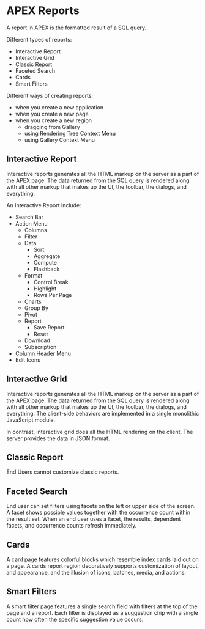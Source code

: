 # APEX Reports

A report in APEX is the formatted result of a SQL query.

Different types of reports:
- Interactive Report
- Interactive Grid
- Classic Report
- Faceted Search
- Cards
- Smart Filters

Different ways of creating reports:
- when you create a new application
- when you create a new page
- when you create a new region
	- dragging from Gallery
	- using Rendering Tree Context Menu
	- using Gallery Context Menu

## Interactive Report

Interactive reports generates all the HTML markup on the server as a part of the APEX page. The data returned from the SQL query is rendered along with all other markup that makes up the UI, the toolbar, the dialogs, and everything.

An Interactive Report include:
- Search Bar
- Action Menu
	- Columns
	- Filter
	- Data
		- Sort
		- Aggregate
		- Compute
		- Flashback
	- Format
		- Control Break
		- Highlight
		- Rows Per Page
	- Charts
	- Group By
	- Pivot
	- Report
		- Save Report
		- Reset
	- Download
	- Subscription
- Column Header Menu
- Edit Icons

## Interactive Grid

Interactive reports generates all the HTML markup on the server as a part of the APEX page. The data returned from the SQL query is rendered along with all other markup that makes up the UI, the toolbar, the dialogs, and everything. The client-side behaviors are implemented in a single monolithic JavaScript module. 

In contrast, interactive grid does all the HTML rendering on the client. The server provides the data in JSON format.

## Classic Report

End Users cannot customize classic reports.

## Faceted Search

End user can set filters using facets on the left or upper side of the screen. A facet shows possible values together with the occurrence count within the result set. When an end user uses a facet, the results, dependent facets, and occurrence counts refresh immediately.

## Cards

A card page features colorful blocks which resemble index cards laid out on a page. A cards report region decoratively supports customization of layout, and appearance, and the illusion of icons, batches, media, and actions.

## Smart Filters

A smart filter page features a single search field with filters at the top of the page and a report. Each filter is displayed as a suggestion chip with a single count how often the specific suggestion value occurs.
